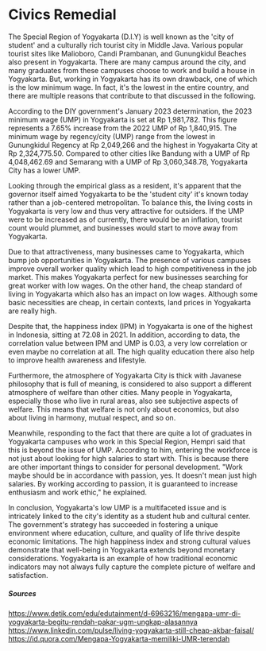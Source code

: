 # Civics Remedial

The Special Region of Yogyakarta (D.I.Y) is well known as the 'city of student' and a culturally rich tourist city in Middle Java. Various popular tourist sites like Malioboro, Candi Prambanan, and Gunungkidul Beaches also present in Yogyakarta. There are many campus around the city, and many graduates from these campuses choose to work and build a house in Yogyakarta. But, working in Yogyakarta has its own drawback, one of which is the low minimum wage. In fact, it's the lowest in the entire country, and there are multiple reasons that contribute to that discussed in the following.

According to the DIY government's January 2023 determination, the 2023 minimum wage (UMP) in Yogyakarta is set at Rp 1,981,782. This figure represents a 7.65% increase from the 2022 UMP of Rp 1,840,915. The minimum wage by regency/city (UMP) range from the lowest in Gunungkidul Regency at Rp 2,049,266 and the highest in Yogyakarta City at Rp 2,324,775.50. Compared to other cities like Bandung with a UMP of Rp 4,048,462.69 and Semarang with a UMP of Rp 3,060,348.78, Yogyakarta City has a lower UMP.

Looking through the empirical glass as a resident, it's apparent that the governor itself aimed Yogyakarta to be the 'student city' it's known today rather than a job-centered metropolitan. To balance this, the living costs in Yogyakarta is very low and thus very attractive for outsiders. If the UMP were to be increased as of currently, there would be an inflation, tourist count would plummet, and businesses would start to move away from Yogyakarta.

Due to that attractiveness, many businesses came to Yogyakarta, which bump job opportunities in Yogyakarta. The presence of various campuses improve overall worker quality which lead to high competitiveness in the job market. This makes Yogyakarta perfect for new businesses searching for great worker with low wages. On the other hand, the cheap standard of living in Yogyakarta which also has an impact on low wages. Although some basic necessities are cheap, in certain contexts, land prices in Yogyakarta are really high.

Despite that, the happiness index (IPM) in Yogyakarta is one of the highest in Indonesia, sitting at 72.08 in 2021. In addition, according to data, the correlation value between IPM and UMP is 0.03, a very low correlation or even maybe no correlation at all. The high quality education there also help to improve health awareness and lifestyle.

Furthermore, the atmosphere of Yogyakarta City is thick with Javanese philosophy that is full of meaning, is considered to also support a different atmosphere of welfare than other cities. Many people in Yogyakarta, especially those who live in rural areas, also see subjective aspects of welfare. This means that welfare is not only about economics, but also about living in harmony, mutual respect, and so on.

Meanwhile, responding to the fact that there are quite a lot of graduates in Yogyakarta campuses who work in this Special Region, Hempri said that this is beyond the issue of UMP. According to him, entering the workforce is not just about looking for high salaries to start with. This is because there are other important things to consider for personal development. "Work maybe should be in accordance with passion, yes. It doesn't mean just high salaries. By working according to passion, it is guaranteed to increase enthusiasm and work ethic," he explained.

In conclusion, Yogyakarta's low UMP is a multifaceted issue and is intricately linked to the city's identity as a student hub and cultural center. The government's strategy has succeeded in fostering a unique environment where education, culture, and quality of life thrive despite economic limitations. The high happiness index and strong cultural values demonstrate that well-being in Yogyakarta extends beyond monetary considerations. Yogyakarta is an example of how traditional economic indicators may not always fully capture the complete picture of welfare and satisfaction.

##### Sources

https://www.detik.com/edu/edutainment/d-6963216/mengapa-umr-di-yogyakarta-begitu-rendah-pakar-ugm-ungkap-alasannya
https://www.linkedin.com/pulse/living-yogyakarta-still-cheap-akbar-faisal/
https://id.quora.com/Mengapa-Yogyakarta-memiliki-UMR-terendah
